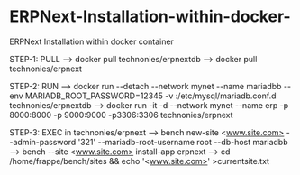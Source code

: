# ERPNext-Installation-within-docker-
ERPNext Installation within docker container

STEP-1: PULL
  --> docker pull technonies/erpnextdb
	--> docker pull technonies/erpnext

STEP-2: RUN
	--> docker run --detach --network mynet --name mariadbb  --env MARIADB_ROOT_PASSWORD=12345 -v <path-of-conf-file>:/etc/mysql/mariadb.conf.d  technonies/erpnextdb
	--> docker run -it -d  --network mynet --name erp -p 8000:8000 -p 9000:9000 -p3306:3306  technonies/erpnext
	
STEP-3: EXEC in technonies/erpnext
	--> bench new-site <www.site.com> --admin-password '321' --mariadb-root-username root  --db-host mariadbb
	--> bench --site <www.site.com> install-app erpnext
	--> cd /home/frappe/bench/sites && echo '<www.site.com>' >currentsite.txt

